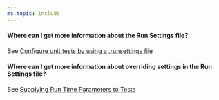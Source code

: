 ```yaml
---
ms.topic: include
---
```


#### Where can I get more information about the Run Settings file?

See [Configure unit tests by using a .runsettings file](https://docs.microsoft.com/visualstudio/test/configure-unit-tests-by-using-a-dot-runsettings-file)

#### Where can I get more information about overriding settings in the Run Settings file?

See [Supplying Run Time Parameters to Tests](http://blogs.msdn.com/b/visualstudioalm/archive/2015/09/04/supplying-run-time-parameters-to-tests.aspx)

